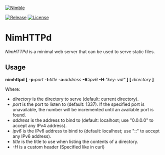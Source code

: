 [![Nimble](https://raw.githubusercontent.com/yglukhov/nimble-tag/master/nimble.png)](https://nimble.directory/pkg/nimhttpd)

[![Release](https://img.shields.io/github/release/h3rald/nimhttpd.svg)](https://github.com/h3rald/nimhttpd/releases/latest)
[![License](https://img.shields.io/github/license/h3rald/nimhttpd.svg)](https://raw.githubusercontent.com/h3rald/nimhttpd/master/LICENSE)

# NimHTTPd

_NimHTTPd_ is a minimal web server that can be used to serve static files.

## Usage

**nimhttpd** **[** **-p:**_port_ **-t:**_title_ **-a:**_address_ **-6:**_ipv6_ **-H**:_"key: val"_ **]** **[** _directory_ **]**

Where:

- _directory_ is the directory to serve (default: current directory).
- _port_ is the port to listen to (default: 1337). If the specified port is
  unavailable, the number will be incremented until an available port is found.
- _address_ is the address to bind to (default: localhost; use "0.0.0.0" to accept any IPv4 address).
- _ipv6_ is the IPv6 address to bind to (default: localhost; use "::" to accept any IPv6 address).
- _title_ is the title to use when listing the contents of a directory.
- _-H_  is a custom header (Specified like in curl)
